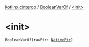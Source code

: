 [kotlinx.cinterop](../index.md) / [BooleanVarOf](index.md) / [&lt;init&gt;](./-init-.md)

# &lt;init&gt;

`BooleanVarOf(rawPtr: `[`NativePtr`](../-native-ptr.md)`)`